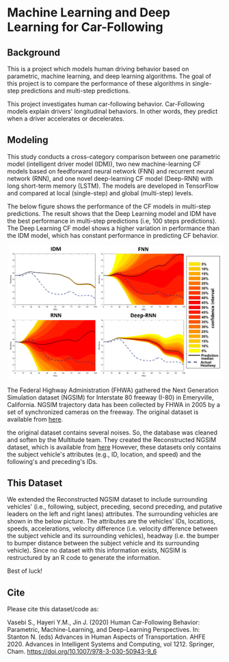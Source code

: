 # Machine Learning and Deep Learning for Car-Following
 
## Background

This is a project which models human driving behavior based on parametric, machine learning, and deep learning algorithms. The goal of this project is to compare the performance of these algorithms in single-step predictions and multi-step predictions. 

This project investigates human car-following behavior. Car-Following models explain drivers' longitudinal behaviors. In other words, they predict when a driver accelerates or decelerates.  

## Modeling

This study conducts a cross-category comparison between one parametric model (intelligent driver model (IDM)), two new machine-learning CF models based on feedforward neural network (FNN) and recurrent neural network (RNN), and one novel deep-learning CF model (Deep-RNN) with long short-term memory (LSTM). 
The models are developed in TensorFlow and compared at local (single-step) and global (multi-step) levels.

The below figure shows the performance of the CF models in multi-step predictions. The result shows that the Deep Learning model and IDM have the best performance in multi-step predictions (i.e, 100 steps predictions).
The Deep Learning CF model shows a higher variation in performance than the IDM model, which has constant performance in predicting CF behavior.

![alt text](https://github.com/sadvaseb/Machine-Learning-and-Deep-Learning-for-Car-Following/blob/master/fan%20chart%202.png "Pic 1")



The Federal Highway Administration (FHWA) gathered the Next Generation Simulation dataset (NGSIM) for Interstate 80 freeway (I-80) in Emeryville, California. NGSIM trajectory data has been collected by FHWA in 2005 by a set of synchronized cameras on the freeway. The original dataset is available from [here](https://ops.fhwa.dot.gov/trafficanalysistools/ngsim.htm).

the original dataset contains several noises. So, the database was cleaned and soften by the Multitude team. They created the Reconstructed NGSIM dataset, which is available from [here](http://www.multitude-project.eu/reconstructed-ngsim.html) However, these datasets only contains the subject vehicle's attributes (e.g., ID, location, and speed) and the following's and preceding's IDs. 

## This Dataset
We extended the Reconstructed NGSIM dataset to include surrounding vehicles' (i.e., following, subject, preceding, second preceding, and putative leaders on the left and right lanes) attributes. The surrounding vehicles are shown in the below picture. The attributes are the vehicles' IDs, locations, speeds, accelerations, velocity difference (i.e. velocity difference between the subject vehicle and its surrounding vehicles), headway (i.e. the bumper to bumper distance between the subject vehicle and its surrounding vehicle). Since no dataset with this information exists, NGSIM is restructured by an R code to generate the information. 

Best of luck!

## Cite
Please cite this dataset/code as:

Vasebi S., Hayeri Y.M., Jin J. (2020) Human Car-Following Behavior: Parametric, Machine-Learning, and Deep-Learning Perspectives. In: Stanton N. (eds) Advances in Human Aspects of Transportation. AHFE 2020. Advances in Intelligent Systems and Computing, vol 1212. Springer, Cham. https://doi.org/10.1007/978-3-030-50943-9_6
 

